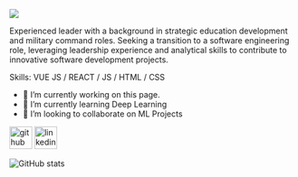 ![](https://github.com/Ibra376/Ibra376/blob/main/Hello%20There!.png)

Experienced leader with a background in strategic education development and military command roles. Seeking a transition to a software engineering role, leveraging leadership experience and analytical skills to contribute to innovative software development projects.

Skills: VUE JS / REACT / JS / HTML / CSS

- 🔭 I’m currently working on this page. 
- 🌱 I’m currently learning Deep Learning 
- 👯 I’m looking to collaborate on ML Projects 


[<img src='https://cdn.jsdelivr.net/npm/simple-icons@3.0.1/icons/github.svg' alt='github' height='40'>](https://github.com/ibra376)  [<img src='https://cdn.jsdelivr.net/npm/simple-icons@3.0.1/icons/linkedin.svg' alt='linkedin' height='40'>](https://www.linkedin.com/in/ibrahim-mohamed-5b2a939b/)  

![GitHub stats](https://github-readme-stats.vercel.app/api?username=ibra376&show_icons=true)  


